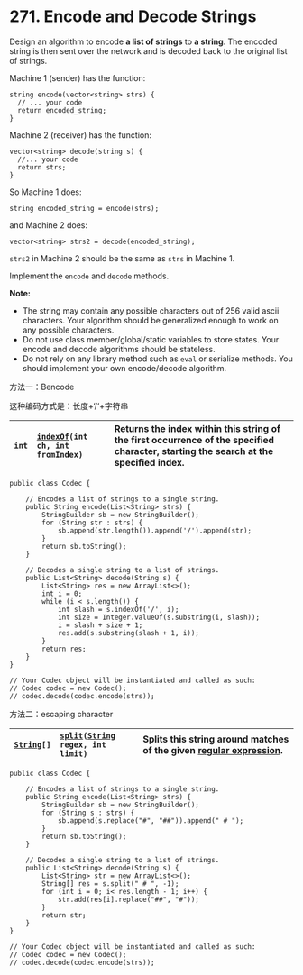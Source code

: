 # 271. Encode and Decode Strings

Design an algorithm to encode **a list of strings** to **a string**. The encoded string is then sent over the network and is decoded back to the original list of strings.

Machine 1 \(sender\) has the function:

```text
string encode(vector<string> strs) {
  // ... your code
  return encoded_string;
}
```

Machine 2 \(receiver\) has the function:

```text
vector<string> decode(string s) {
  //... your code
  return strs;
}
```

So Machine 1 does:

```text
string encoded_string = encode(strs);
```

and Machine 2 does:

```text
vector<string> strs2 = decode(encoded_string);
```

`strs2` in Machine 2 should be the same as `strs` in Machine 1.

Implement the `encode` and `decode` methods.

**Note:**

* The string may contain any possible characters out of 256 valid ascii characters. Your algorithm should be generalized enough to work on any possible characters.
* Do not use class member/global/static variables to store states. Your encode and decode algorithms should be stateless.
* Do not rely on any library method such as `eval` or serialize methods. You should implement your own encode/decode algorithm.

方法一：Bencode

这种编码方式是：长度+‘/‘+字符串

| `int` | [`indexOf`](https://docs.oracle.com/javase/9/docs/api/java/lang/String.html#indexOf-int-int-)`​(int ch, int fromIndex)` | Returns the index within this string of the first occurrence of the specified character, starting the search at the specified index. |
| :--- | :--- | :--- |


```text
public class Codec {

    // Encodes a list of strings to a single string.
    public String encode(List<String> strs) {
        StringBuilder sb = new StringBuilder();
        for (String str : strs) {
            sb.append(str.length()).append('/').append(str);
        }
        return sb.toString();
    }

    // Decodes a single string to a list of strings.
    public List<String> decode(String s) {
        List<String> res = new ArrayList<>();
        int i = 0;
        while (i < s.length()) {
            int slash = s.indexOf('/', i);
            int size = Integer.valueOf(s.substring(i, slash));
            i = slash + size + 1;
            res.add(s.substring(slash + 1, i));
        }
        return res;
    }
}

// Your Codec object will be instantiated and called as such:
// Codec codec = new Codec();
// codec.decode(codec.encode(strs));
```

方法二：escaping character

| [`String`](https://docs.oracle.com/javase/9/docs/api/java/lang/String.html)`[]` | [`split`](https://docs.oracle.com/javase/9/docs/api/java/lang/String.html#split-java.lang.String-int-)`​(`[`String`](https://docs.oracle.com/javase/9/docs/api/java/lang/String.html) `regex, int limit)` | Splits this string around matches of the given [regular expression](https://docs.oracle.com/javase/9/docs/api/java/util/regex/Pattern.html#sum). |
| :--- | :--- | :--- |


```text
public class Codec {

    // Encodes a list of strings to a single string.
    public String encode(List<String> strs) {
        StringBuilder sb = new StringBuilder();
        for (String s : strs) {
            sb.append(s.replace("#", "##")).append(" # ");
        }
        return sb.toString();
    }

    // Decodes a single string to a list of strings.
    public List<String> decode(String s) {
        List<String> str = new ArrayList<>();
        String[] res = s.split(" # ", -1);
        for (int i = 0; i< res.length - 1; i++) {
            str.add(res[i].replace("##", "#"));
        }
        return str;
    }
}

// Your Codec object will be instantiated and called as such:
// Codec codec = new Codec();
// codec.decode(codec.encode(strs));
```

